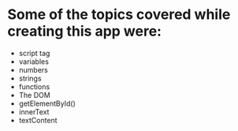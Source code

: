 # Some of the topics covered while creating this app were:
- script tag
- variables
- numbers
- strings
- functions
- The DOM
- getElementById()
- innerText
- textContent

